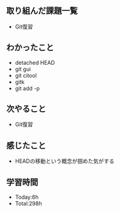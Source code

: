 ## 取り組んだ課題一覧
- Git復習
## わかったこと
- detached HEAD
- git gui
- git citool
- gitk
- git add -p
## 次やること
- Git復習
## 感じたこと
- HEADの移動という概念が掴めた気がする
## 学習時間
- Today:6h
- Total:298h
